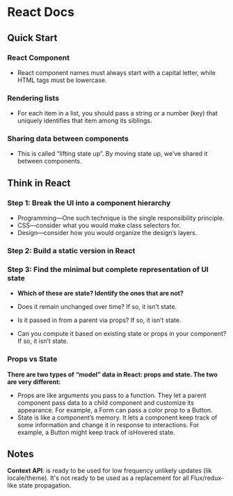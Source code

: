 # React Docs

## Quick Start

### React Component

- React component names must always start with a capital letter, while HTML tags must be lowercase.

### Rendering lists

- For each item in a list, you should pass a string or a number (key) that uniquely identifies that item among its siblings.

### Sharing data between components

- This is called “lifting state up”. By moving state up, we’ve shared it between components.

## Think in React

### Step 1: Break the UI into a component hierarchy

- Programming—One such technique is the single responsibility principle.
- CSS—consider what you would make class selectors for.
- Design—consider how you would organize the design’s layers.

### Step 2: Build a static version in React

### Step 3: Find the minimal but complete representation of UI state

- **Which of these are state? Identify the ones that are not?**

- Does it remain unchanged over time? If so, it isn’t state.
- Is it passed in from a parent via props? If so, it isn’t state.
- Can you compute it based on existing state or props in your component? If so, it isn’t state.

### Props vs State

**There are two types of “model” data in React: props and state. The two are very different:**

- Props are like arguments you pass to a function. They let a parent component pass data to a child component and customize its appearance. For example, a Form can pass a color prop to a Button.
- State is like a component’s memory. It lets a component keep track of some information and change it in response to interactions. For example, a Button might keep track of isHovered state.

## Notes

**Context API**: is ready to be used for low frequency unlikely updates (lik locale/theme). It's not ready to be used as a replacement for all Flux/redux-like state propagation.
